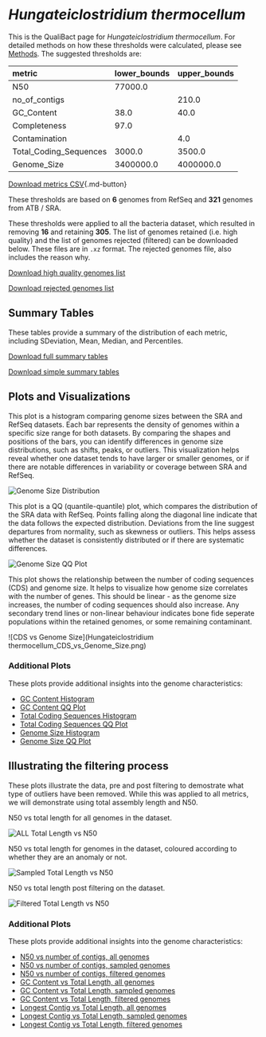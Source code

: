 # *Hungateiclostridium thermocellum*

This is the QualiBact page for *Hungateiclostridium thermocellum*. For detailed methods on how these thresholds were calculated, please see [Methods](../../methods.md).
The suggested thresholds are: 

| metric                 | lower_bounds   | upper_bounds   |
|:-----------------------|:---------------|:---------------|
| N50                    | 77000.0        |                |
| no_of_contigs          |                | 210.0          |
| GC_Content             | 38.0           | 40.0           |
| Completeness           | 97.0           |                |
| Contamination          |                | 4.0            |
| Total_Coding_Sequences | 3000.0         | 3500.0         |
| Genome_Size            | 3400000.0      | 4000000.0      |

[Download metrics CSV](Hungateiclostridium_thermocellum_metrics.csv){.md-button}


These thresholds are based on **6** genomes from RefSeq and **321** genomes from ATB / SRA.

These thresholds were applied to all the bacteria dataset, which resulted in removing **16** and retaining **305**.
The list of genomes retained (i.e. high quality) and the list of genomes rejected (filtered) can be downloaded below. These files are in `.xz` format. The rejected genomes file, also includes the reason why.

[Download high quality genomes list](Hungateiclostridium_thermocellum_high_quality_genomes.csv.xz)


[Download rejected genomes list](Hungateiclostridium_thermocellum_filtered_out_genomes.csv.xz)



## Summary Tables
These tables provide a summary of the distribution of each metric, including SDeviation, Mean, Median, and Percentiles.

[Download full summary tables](summary.csv)

[Download simple summary tables](selected_summary.csv)

## Plots and Visualizations

This plot is a histogram comparing genome sizes between the SRA and RefSeq datasets. Each bar represents the density of genomes within a specific size range for both datasets. By comparing the shapes and positions of the bars, you can identify differences in genome size distributions, such as shifts, peaks, or outliers. This visualization helps reveal whether one dataset tends to have larger or smaller genomes, or if there are notable differences in variability or coverage between SRA and RefSeq.

![Genome Size Distribution](Genome_Size_refseq_histogram_kde.png)

This plot is a QQ (quantile-quantile) plot, which compares the distribution of the SRA data with RefSeq. Points falling along the diagonal line indicate that the data follows the expected distribution. Deviations from the line suggest departures from normality, such as skewness or outliers. This helps assess whether the dataset is consistently distributed or if there are systematic differences.

![Genome Size QQ Plot](Genome_Size_refseq_qqplot.png)

This plot shows the relationship between the number of coding sequences (CDS) and genome size. It helps to visualize how genome size correlates with the number of genes. This should be linear - as the genome size increases, the number of coding sequences should also increase. Any secondary trend lines or non-linear behaviour indicates bone fide seperate populations within the retained genomes, or some remaining contaminant. 

![CDS vs Genome Size](Hungateiclostridium thermocellum_CDS_vs_Genome_Size.png)

### Additional Plots

These plots provide additional insights into the genome characteristics:

- [GC Content Histogram](GC_Content_refseq_histogram_kde.png)
- [GC Content QQ Plot](GC_Content_refseq_qqplot.png)
- [Total Coding Sequences Histogram](Total_Coding_Sequences_refseq_histogram_kde.png)
- [Total Coding Sequences QQ Plot](Total_Coding_Sequences_refseq_qqplot.png)
- [Genome Size Histogram](Genome_Size_refseq_histogram_kde.png)
- [Genome Size QQ Plot](Genome_Size_refseq_qqplot.png)
## Illustrating the filtering process
These plots illustrate the data, pre and post filtering to demostrate what type of outliers have been removed. While this was applied to all metrics, we will demonstrate using total assembly length and N50.

N50 vs total length for all genomes in the dataset.

![ALL Total Length vs N50](Hungateiclostridium_thermocellum_all_total_length_N50.png)

N50 vs total length for genomes in the dataset, coloured according to whether they are an anomaly or not.

![Sampled Total Length vs N50](Hungateiclostridium_thermocellum_sample_total_length_N50.png)

N50 vs total length post filtering on the dataset.

![Filtered Total Length vs N50](Hungateiclostridium_thermocellum_filt_total_length_N50.png)

### Additional Plots

These plots provide additional insights into the genome characteristics:

- [N50 vs number of contigs, all genomes](Hungateiclostridium_thermocellum_all_N50_number.png)
- [N50 vs number of contigs, sampled genomes](Hungateiclostridium_thermocellum_sample_N50_number.png)
- [N50 vs number of contigs, filtered genomes](Hungateiclostridium_thermocellum_filt_N50_number.png)
- [GC Content vs Total Length, all genomes](Hungateiclostridium_thermocellum_all_total_length_GC_Content.png)
- [GC Content vs Total Length, sampled genomes](Hungateiclostridium_thermocellum_sample_total_length_GC_Content.png)
- [GC Content vs Total Length, filtered genomes](Hungateiclostridium_thermocellum_filt_total_length_GC_Content.png)
- [Longest Contig vs Total Length, all genomes](Hungateiclostridium_thermocellum_all_total_length_longest.png)
- [Longest Contig vs Total Length, sampled genomes](Hungateiclostridium_thermocellum_sample_total_length_longest.png)
- [Longest Contig vs Total Length, filtered genomes](Hungateiclostridium_thermocellum_filt_total_length_longest.png)
